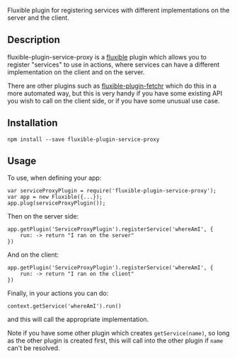 Fluxible plugin for registering services with different implementations on the server and the client.

## Description

fluxible-plugin-service-proxy is a [fluxible](http://fluxible.io/) plugin which allows you to register
"services" to use in actions, where services can have a different implementation on the client and
on the server.

There are other plugins such as [fluxible-plugin-fetchr](https://github.com/yahoo/fluxible-plugin-fetchr)
which do this in a more automated way, but this is very handy if you have some existing API you
wish to call on the client side, or if you have some unusual use case.

## Installation

    npm install --save fluxible-plugin-service-proxy

## Usage

To use, when defining your app:

    var serviceProxyPlugin = require('fluxible-plugin-service-proxy');
    var app = new Fluxible({...});
    app.plug(serviceProxyPlugin());

Then on the server side:

    app.getPlugin('ServiceProxyPlugin').registerService('whereAmI', {
        run: -> return "I ran on the server"
    })

And on the client:

    app.getPlugin('ServiceProxyPlugin').registerService('whereAmI', {
        run: -> return "I ran on the client"
    })

Finally, in your actions you can do:

    context.getService('whereAmI').run()

and this will call the appropriate implementation.

Note if you have some other plugin which creates `getService(name)`, so long as the other plugin
is created first, this will call into the other plugin if `name` can't be resolved.